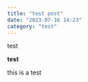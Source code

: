 ```yaml
---
title: "test post"
date: "2023-07-16 14:23"
category: "test"
---
```


test

**test**

this is a test
